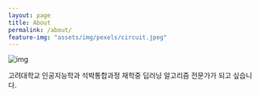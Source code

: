 ```yaml
---
layout: page
title: About
permalink: /about/
feature-img: "assets/img/pexels/circuit.jpeg"
---
```


![img](https://avatars2.githubusercontent.com/u/50395556?s=460&u=d28330a00da5a634499af9eb3441768d92e3bbdb&v=4)  

고려대학교 인공지능학과 석박통합과정 재학중
딥러닝 알고리즘 전문가가 되고 싶습니다.
